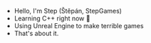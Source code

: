 - Hello, I'm Step (Štěpán, StepGames)
- Learning C++ right now 🤯
- Using Unreal Engine to make terrible games
- That's about it.


<!---
StepGamesOfficial/StepGamesOfficial is a ✨ special ✨ repository because its `README.md` (this file) appears on your GitHub profile.
You can click the Preview link to take a look at your changes.
--->
